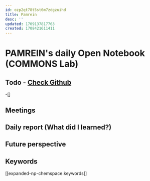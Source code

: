 ```yaml
---
id: ozp2qt78t5st6m7zdgzuihd
title: Pamrein
desc: ''
updated: 1709137817763
created: 1708421611411
---
```


# PAMREIN's daily Open Notebook (COMMONS Lab)

## Todo - [Check Github](https://github.com/orgs/commons-research/projects/2/views/1)
-[]


## Meetings



## Daily report (What did I learned?)



## Future perspective



## Keywords
[[expanded-np-chemspace.keywords]]
